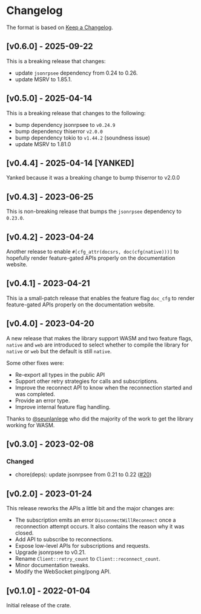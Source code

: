 # Changelog

The format is based on [Keep a Changelog].

[Keep a Changelog]: http://keepachangelog.com/en/1.0.0/

## [v0.6.0] - 2025-09-22

This is a breaking release that changes:
 - update `jsonrpsee` dependency from 0.24 to 0.26.
 - update MSRV to 1.85.1.

## [v0.5.0] - 2025-04-14

This is a breaking release that changes to the following:
- bump dependency jsonrpsee to `v0.24.9`
- bump dependency thiserror `v2.0.0`
- bump dependency tokio to `v1.44.2` (soundness issue)
- update MSRV to 1.81.0

## [v0.4.4] - 2025-04-14 [YANKED]

Yanked because it was a breaking change to bump thiserror to v2.0.0

## [v0.4.3] - 2023-06-25

This is non-breaking release that bumps the `jsonrpsee` dependency to `0.23.0`.

## [v0.4.2] - 2023-04-24

Another release to enable `#[cfg_attr(docsrs, doc(cfg(native)))]` to hopefully
render feature-gated APIs properly on the documentation website.

## [v0.4.1] - 2023-04-21

This ia a small-patch release that enables the feature flag `doc_cfg` to 
render feature-gated APIs properly on the documentation website.

## [v0.4.0] - 2023-04-20

A new release that makes the library support WASM and two feature flags, `native` and `web` are introduced
to select whether to compile the library for `native` or `web` but the default is still `native`.

Some other fixes were:
- Re-export all types in the public API
- Support other retry strategies for calls and subscriptions.
- Improve the reconnect API to know when the reconnection started and was completed.
- Provide an error type.
- Improve internal feature flag handling.

Thanks to [@seunlanlege](https://github.com/seunlanlege) who did the majority of the work
to get the library working for WASM.

## [v0.3.0] - 2023-02-08

### Changed
- chore(deps): update jsonrpsee from 0.21 to 0.22 ([#20](https://github.com/niklasad1/reconnecting-jsonrpsee-ws-client/pull/20))

## [v0.2.0] - 2023-01-24

This release reworks the APIs a little bit and the major changes are:
- The subscription emits an error `DisconnectWillReconnect` once
a reconnection attempt occurs. It also contains the reason why it
was closed.
- Add API to subscribe to reconnections.
- Expose low-level APIs for subscriptions and requests.
- Upgrade jsonrpsee to v0.21.
- Rename `Client::retry_count` to `Client::reconnect_count`.
- Minor documentation tweaks.
- Modify the WebSocket ping/pong API.

## [v0.1.0] - 2022-01-04

Initial release of the crate.
